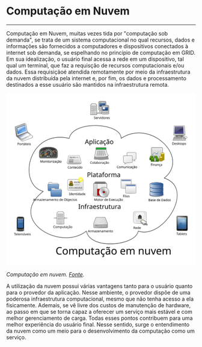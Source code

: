 # Computação em Nuvem
---

Computação em Nuvem, muitas vezes tida por "computação sob demanda", se trata de um sistema computacional no qual recursos, dados e informações são fornecidos a computadores e dispositivos conectados à internet sob demanda, se espelhando no princípio de computação em GRID. Em sua idealização, o usuário final acessa a rede em um dispositivo, tal qual um terminal, que faz a requisção de recursos computacionais e/ou dados. Essa requisiçãoé atendida remotamente por meio da infraestrutura da nuvem distribuída pela internet e, por fim, os dados e processamento destinados a esse usuário são mantidos na infraestrutura remota.

<img src="../images/nuvem_01_diagrama.svg" style="width: 700px;"/>

*Computação em nuvem. [Fonte](https://pt.wikipedia.org/wiki/Ficheiro:Computa%C3%A7%C3%A3o_em_nuvem.svg).*


A utilização da nuvem possui várias vantagens tanto para o usuário quanto para o provedor da aplicação. Nesse ambiente, o provedor dispõe de uma poderosa infraestrutura computacional, mesmo que não tenha acesso a ela fisicamente. Ademais, se vê livre dos custos de manutenção de hardware, ao passo em que se torna capaz a oferecer um serviço mais estável e com melhor gerenciamento de carga. Todas esses pontos contribuem para uma melhor experiência do usuário final. Nesse sentido, surge o entendimento da nuvem como um meio para o desenvolvimento da computação como um serviço.
